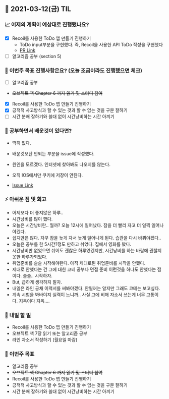 ## 📆 2021-03-12(금) TIL

### 📈 어제의 계획이 예상대로 진행됐나요?
- [x] Recoil를 사용한 ToDo 앱 만들기 진행하기
  - ToDo input부분을 구현했다. 즉, Recoil을 사용한 API ToDo 작성을 구현했다
  - [PR Link](https://github.com/saseungmin/Recoil_ToDo/pull/58)
- [ ] 알고리즘 공부 (section 5)

### 🦄 이번주 목표 진행사항은요? (오늘 조금이라도 진행했으면 체크)
- [ ] 알고리즘 공부
- ~~오브젝트 책 Chapter 6 까지 읽기 및 스터디 참여~~
- [x] Recoil를 사용한 ToDo 앱 만들기 진행하기
- [x] 긍적적 사고방식과 할 수 있는 것과 할 수 없는 것을 구분 잘하기
- [ ] 시간 분배 잘하기와 쓸대 없이 시간낭비하는 시간 아끼기

### 🤔 공부하면서 배운것이 있다면?

- 딱히 없다.

- 배운것보단 안되는 부분을 issue에 작성했다.
- 원인을 모르겠다. 인터넷에 찾아봐도 나오지를 않는다.
- 오직 IOS에서만 쿠키에 저장이 안된다. 
- [Issue Link](https://github.com/saseungmin/Recoil_ToDo/issues/57)

### ⚡ 아쉬운 점 및 회고
- 어제보다 더 좋지않은 하루..
- 시간낭비를 많이 했다.
- 오늘은 시간낭비란.. 뭘까? 오늘 12시에 일어났다. 잠을 더 빨리 자고 더 일찍 일어나야겠다.
- 쉽지만은 않다. 자꾸 잠을 늦게 자서 늦게 일어나게 된다. 습관을 다시 바꿔야겠다..
- 오늘은 공부를 한 5시간?정도 만하고 쉬었다. 집에서 영화를 봤다.
- 시간낭비만 없었으면 쉬어도 괜찮은 하루였겠지만, 시간낭비를 하는 바람에 괜찮지 못한 하루가되었다.
- 취업준비를 슬슬 시작해야한다. 아직 제대로된 취업준비를 시작을 안했다.
- 제대로 안했다는 건 그에 대한 코테 공부나 면접 준비 이런것을 하나도 안했다는 점이다. 슬슬.. 시작하자.
- But, 급하게 생각하지 말자.
- 내일은 라인 공채 이력서를 써봐야겠다. 안될꺼는 알지만 그래도 코테는 보고싶다.
- 계속 시험을 봐바야지 실력이 느니까.. 사실 그에 비해 자소서 쓰는게 너무 고통이다. 지옥이다 지옥....

### 🚀 내일 할 일
- Recoil를 사용한 ToDo 앱 만들기 진행하기
- 오브젝트 책 7장 읽기 또는 알고리즘 공부
- 라인 자소서 작성하기 (월요일 마감)

### 🎯 이번주 목표
- 알고리즘 공부
- ~~오브젝트 책 Chapter 6 까지 읽기 및 스터디 참여~~
- Recoil를 사용한 ToDo 앱 만들기 진행하기
- 긍적적 사고방식과 할 수 있는 것과 할 수 없는 것을 구분 잘하기
- 시간 분배 잘하기와 쓸대 없이 시간낭비하는 시간 아끼기